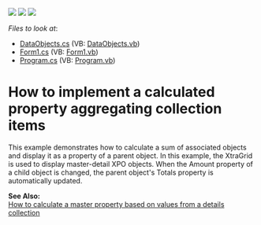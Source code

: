 <!-- default badges list -->
![](https://img.shields.io/endpoint?url=https://codecentral.devexpress.com/api/v1/VersionRange/128585980/13.1.4%2B)
[![](https://img.shields.io/badge/Open_in_DevExpress_Support_Center-FF7200?style=flat-square&logo=DevExpress&logoColor=white)](https://supportcenter.devexpress.com/ticket/details/E1477)
[![](https://img.shields.io/badge/📖_How_to_use_DevExpress_Examples-e9f6fc?style=flat-square)](https://docs.devexpress.com/GeneralInformation/403183)
<!-- default badges end -->
<!-- default file list -->
*Files to look at*:

* [DataObjects.cs](./CS/DetailCollectionChanged/DataObjects.cs) (VB: [DataObjects.vb](./VB/DetailCollectionChanged/DataObjects.vb))
* [Form1.cs](./CS/DetailCollectionChanged/Form1.cs) (VB: [Form1.vb](./VB/DetailCollectionChanged/Form1.vb))
* [Program.cs](./CS/DetailCollectionChanged/Program.cs) (VB: [Program.vb](./VB/DetailCollectionChanged/Program.vb))
<!-- default file list end -->
# How to implement a calculated property aggregating collection items


<p>This example demonstrates how to calculate a sum of associated objects and display it as a property of a parent object. In this example, the XtraGrid is used to display master-detail XPO objects. When the Amount property of a child object is changed, the parent object's Totals property is automatically updated.</p><p><strong>See Also:</strong><br />
<a href="https://www.devexpress.com/Support/Center/p/E305">How to calculate a master property based on values from a details collection</a></p>

<br/>


